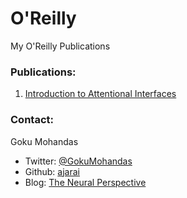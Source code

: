 # O'Reilly
My O'Reilly Publications

### Publications:
1. [Introduction to Attentional Interfaces]()

### Contact:
Goku Mohandas
* Twitter: [@GokuMohandas](https://twitter.com/gokumohandas)
* Github: [ajarai](https://github.com/ajarai)
* Blog: [The Neural Perspective](http://www.theneuralperspective.com)